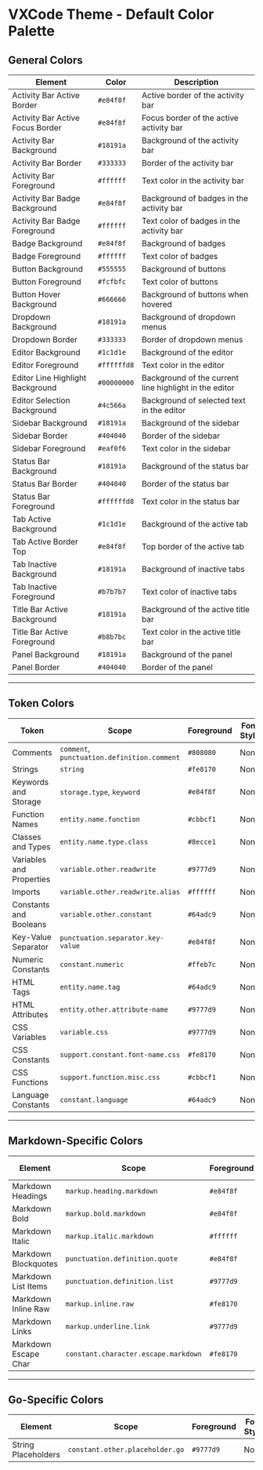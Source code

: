 # VXCode Theme - Default Color Palette

## General Colors

| **Element**                     | **Color**   | **Description**                                        |
|---------------------------------|-------------|--------------------------------------------------------|
| Activity Bar Active Border      | `#e84f8f`   | Active border of the activity bar                      | 
| Activity Bar Active Focus Border| `#e84f8f`   | Focus border of the active activity bar                |
| Activity Bar Background         | `#18191a`   | Background of the activity bar                         | 
| Activity Bar Border             | `#333333`   | Border of the activity bar                             | 
| Activity Bar Foreground         | `#ffffff`   | Text color in the activity bar                         | 
| Activity Bar Badge Background   | `#e84f8f`   | Background of badges in the activity bar               | 
| Activity Bar Badge Foreground   | `#ffffff`   | Text color of badges in the activity bar               | 
| Badge Background                | `#e84f8f`   | Background of badges                                   | 
| Badge Foreground                | `#ffffff`   | Text color of badges                                   | 
| Button Background               | `#555555`   | Background of buttons                                  |
| Button Foreground               | `#fcfbfc`   | Text color of buttons                                  |
| Button Hover Background         | `#666666`   | Background of buttons when hovered                     |
| Dropdown Background             | `#18191a`   | Background of dropdown menus                           |
| Dropdown Border                 | `#333333`   | Border of dropdown menus                               |
| Editor Background               | `#1c1d1e`   | Background of the editor                               |
| Editor Foreground               | `#ffffffd8` | Text color in the editor                               |
| Editor Line Highlight Background| `#00000000` | Background of the current line highlight in the editor |
| Editor Selection Background     | `#4c566a`   | Background of selected text in the editor              |
| Sidebar Background              | `#18191a`   | Background of the sidebar                              |
| Sidebar Border                  | `#404040`   | Border of the sidebar                                  |
| Sidebar Foreground              | `#eaf0f6`   | Text color in the sidebar                              |
| Status Bar Background           | `#18191a`   | Background of the status bar                           |
| Status Bar Border               | `#404040`   | Border of the status bar                               |
| Status Bar Foreground           | `#ffffffd8` | Text color in the status bar                           |
| Tab Active Background           | `#1c1d1e`   | Background of the active tab                           |
| Tab Active Border Top           | `#e84f8f`   | Top border of the active tab                           |
| Tab Inactive Background         | `#18191a`   | Background of inactive tabs                            |
| Tab Inactive Foreground         | `#b7b7b7`   | Text color of inactive tabs                            |
| Title Bar Active Background     | `#18191a`   | Background of the active title bar                     |
| Title Bar Active Foreground     | `#b8b7bc`   | Text color in the active title bar                     |
| Panel Background                | `#18191a`   | Background of the panel                                |
| Panel Border                    | `#404040`   | Border of the panel                                    |

---

## Token Colors

| **Token**               | **Scope**                                   | **Foreground** | **Font Style** |
|-------------------------|---------------------------------------------|----------------|----------------|
| Comments                | `comment`, `punctuation.definition.comment` | `#808080`      | None           |
| Strings                 | `string`                                    | `#fe8170`      | None           |
| Keywords and Storage    | `storage.type`, `keyword`                   | `#e84f8f`      | None           |
| Function Names          | `entity.name.function`                      | `#cbbcf1`      | None           |
| Classes and Types       | `entity.name.type.class`                    | `#8ecce1`      | None           |
| Variables and Properties| `variable.other.readwrite`                  | `#9777d9`      | None           |
| Imports                 | `variable.other.readwrite.alias`            | `#ffffff`      | None           |
| Constants and Booleans  | `variable.other.constant`                   | `#64adc9`      | None           |
| Key-Value Separator     | `punctuation.separator.key-value`           | `#e84f8f`      | None           |
| Numeric Constants       | `constant.numeric`                          | `#ffeb7c`      | None           |
| HTML Tags               | `entity.name.tag`                           | `#64adc9`      | None           |
| HTML Attributes         | `entity.other.attribute-name`               | `#9777d9`      | None           |
| CSS Variables           | `variable.css`                              | `#9777d9`      | None           |
| CSS Constants           | `support.constant.font-name.css`            | `#fe8170`      | None           |
| CSS Functions           | `support.function.misc.css`                 | `#cbbcf1`      | None           |
| Language Constants      | `constant.language`                         | `#64adc9`      | None           |

---

## Markdown-Specific Colors

| **Element**          | **Scope**                             | **Foreground** | **Font Style** |
|-----------------------|--------------------------------------|----------------|----------------|
| Markdown Headings     | `markup.heading.markdown`            | `#e84f8f`      | Bold           |
| Markdown Bold         | `markup.bold.markdown`               | `#e84f8f`      | Bold           |
| Markdown Italic       | `markup.italic.markdown`             | `#ffffff`      | Italic         |
| Markdown Blockquotes  | `punctuation.definition.quote`       | `#e84f8f`      | Bold           |
| Markdown List Items   | `punctuation.definition.list`        | `#9777d9`      | Bold           |
| Markdown Inline Raw   | `markup.inline.raw`                  | `#fe8170`      | None           |
| Markdown Links        | `markup.underline.link`              | `#9777d9`      | Italic         |
| Markdown Escape Char  | `constant.character.escape.markdown` | `#fe8170`      | Italic         |

---

## Go-Specific Colors

| **Element**           | **Scope**                          | **Foreground** | **Font Style** |
|-----------------------|------------------------------------|----------------|----------------|
| String Placeholders   | `constant.other.placeholder.go`    | `#9777d9`      | None           |